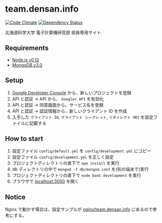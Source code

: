 team.densan.info
================

[![Code Climate][codeclimate-img]][codeclimate-url] [![Dependency Status][gemnasium-img]][gemnasium-url]

北海道科学大学 電子計算機研究部 部員専用サイト

Requirements
------------
* [Node.js v0.12](https://nodejs.org/download/)
* [MongoDB v3.0](https://www.mongodb.org/downloads)

Setup
-----
1. [Google Developer Console](https://console.developers.google.com/) から、新しいプロジェクトを登録
1. API と認証 -> API から、 `Google+ API` を有効化
1. API と認証 -> 同意画面から、サービス名を登録
1. API と認証 -> 認証情報から、新しいクライアント ID を作成
1. 入手した `クライアント ID`, `クライアント シークレット`, `リダイレクト URI` を設定ファイルに記載する

How to start
------------
1. 設定ファイル `config/default.yml` を `config/development.yml` にコピー
1. 設定ファイル `config/development.yml` を正しく設定
1. プロジェクトディレクトリの直下で `npm install` を実行
1. db ディレクトリの中で `mongod -f db/mongod.conf` を(別の端末で)実行
1. プロジェクトディレクトリの直下で `node boot development` を実行
1. ブラウザで [localhost:3000](http://localhost:3000/) を開く

Notice
------
Nginx で動かす場合は、設定サンプルが [nginx/team.densan.info](nginx/team.densan.info) にあるので参考にする。

[codeclimate-url]: https://codeclimate.com/github/densan/team.densan.info
[codeclimate-img]: https://codeclimate.com/github/densan/team.densan.info/badges/gpa.svg
[gemnasium-url]: https://gemnasium.com/densan/team.densan.info
[gemnasium-img]: https://gemnasium.com/densan/team.densan.info.svg
